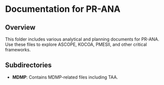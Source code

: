 # Documentation for PR-ANA

## Overview
This folder includes various analytical and planning documents for PR-ANA. Use these files to explore ASCOPE, KOCOA, PMESII, and other critical frameworks.

## Subdirectories
- **MDMP**: Contains MDMP-related files including TAA.
